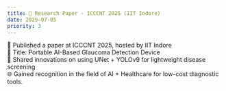```yaml
---
title: 📝 Research Paper - ICCCNT 2025 (IIT Indore)
date: 2025-07-05
priority: 3
---
```


📍 Published a paper at ICCCNT 2025, hosted by IIT Indore  
📄 Title: Portable AI-Based Glaucoma Detection Device  
🧠 Shared innovations on using UNet + YOLOv9 for lightweight disease screening  
🌐 Gained recognition in the field of AI + Healthcare for low-cost diagnostic tools.
